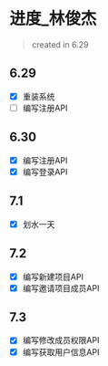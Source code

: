 # 进度_林俊杰

> created in 6.29

## 6.29

- [x] 重装系统
- [ ] 编写注册API

## 6.30

- [x] 编写注册API
- [x] 编写登录API

## 7.1

- [x] 划水一天

## 7.2

- [x] 编写新建项目API
- [x]  编写邀请项目成员API

## 7.3

- [x] 编写修改成员权限API
- [x] 编写获取用户信息API